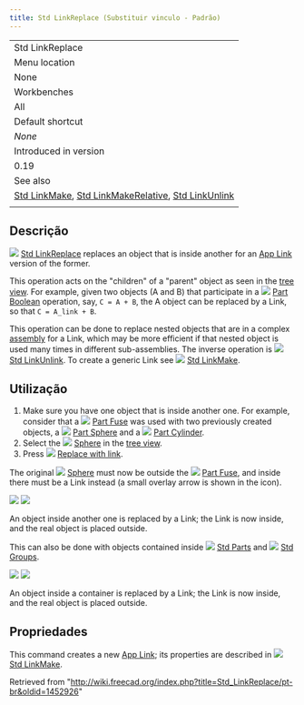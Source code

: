```yaml
---
title: Std LinkReplace (Substituir vinculo - Padrão)
---
```

|  |
| --- |
| Std LinkReplace |
| Menu location |
| None |
| Workbenches |
| All |
| Default shortcut |
| *None* |
| Introduced in version |
| 0.19 |
| See also |
| [Std LinkMake](/Std_LinkMake "Std LinkMake"), [Std LinkMakeRelative](/Std_LinkMakeRelative "Std LinkMakeRelative"), [Std LinkUnlink](/Std_LinkUnlink "Std LinkUnlink") |
|  |

## Descrição

![](/images/Std_LinkReplace.svg) [Std LinkReplace](/Std_LinkReplace "Std LinkReplace") replaces an object that is inside another for an [App Link](/App_Link "App Link") version of the former.

This operation acts on the "children" of a "parent" object as seen in the [tree view](/Tree_view "Tree view"). For example, given two objects (A and B) that participate in a ![](/images/Part_Boolean.svg) [Part Boolean](/Part_Boolean "Part Boolean") operation, say, `C = A + B`, the A object can be replaced by a Link, so that `C = A_link + B`.

This operation can be done to replace nested objects that are in a complex [assembly](/Assembly "Assembly") for a Link, which may be more efficient if that nested object is used many times in different sub-assemblies. The inverse operation is ![](/images/Std_LinkUnlink.svg) [Std LinkUnlink](/Std_LinkUnlink "Std LinkUnlink"). To create a generic Link see ![](/images/Std_LinkMake.svg) [Std LinkMake](/Std_LinkMake "Std LinkMake").

## Utilização

1. Make sure you have one object that is inside another one. For example, consider that a ![](/images/Part_Fuse.svg) [Part Fuse](/Part_Fuse "Part Fuse") was used with two previously created objects, a ![](/images/Part_Sphere.svg) [Part Sphere](/Part_Sphere "Part Sphere") and a ![](/images/Part_Cylinder.svg) [Part Cylinder](/Part_Cylinder "Part Cylinder").
2. Select the ![](/images/Part_Sphere.svg) [Sphere](/Part_Sphere "Part Sphere") in the [tree view](/Tree_view "Tree view").
3. Press ![](/images/Std_LinkReplace.svg) [Replace with link](/Std_LinkReplace "Std LinkReplace").

The original ![](/images/Part_Sphere.svg) [Sphere](/Part_Sphere "Part Sphere") must now be outside the ![](/images/Part_Fuse.svg) [Part Fuse](/Part_Fuse "Part Fuse"), and inside there must be a Link instead (a small overlay arrow is shown in the icon).

![](/images/Std_Link_tree_replace_fuse_1_example.png) ![](/images/Std_Link_tree_replace_fuse_2_example.png)

An object inside another one is replaced by a Link; the Link is now inside, and the real object is placed outside.

This can also be done with objects contained inside ![](/images/Std_Part.svg) [Std Parts](/Std_Part "Std Part") and ![](/images/Std_Group.svg) [Std Groups](/Std_Group "Std Group").

![](/images/Std_Link_tree_replace_part_1_examples.png) ![](/images/Std_Link_tree_replace_part_2_examples.png)

An object inside a container is replaced by a Link; the Link is now inside, and the real object is placed outside.

## Propriedades

This command creates a new [App Link](/App_Link "App Link"); its properties are described in ![](/images/Std_LinkMake.svg) [Std LinkMake](/Std_LinkMake "Std LinkMake").

Retrieved from "<http://wiki.freecad.org/index.php?title=Std_LinkReplace/pt-br&oldid=1452926>"